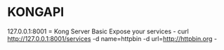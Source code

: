 # KONGAPI
127.0.0.1:8001 = Kong Server
Basic Expose your services
        - curl http://127.0.0.1:8001/services -d name=httpbin -d url=http://httpbin.org
	- 
